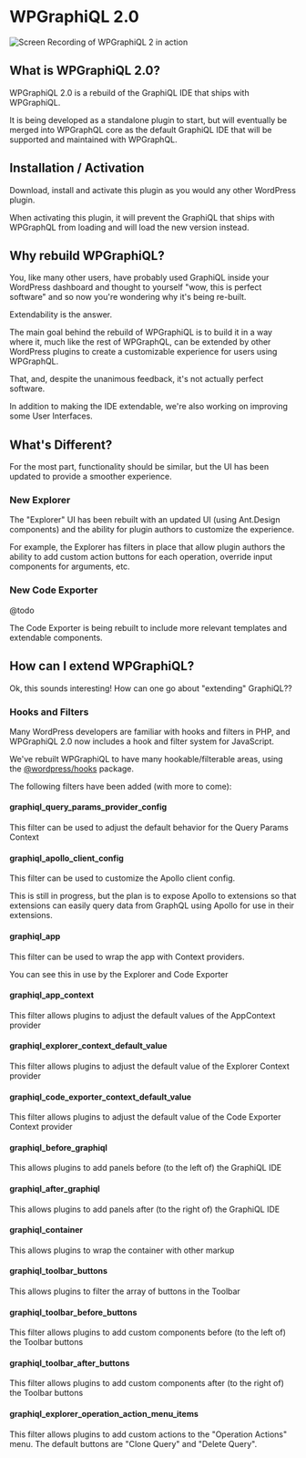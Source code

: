 # WPGraphiQL 2.0

![Screen Recording of WPGraphiQL 2 in action](./img/explorer-screen-recording.gif)

## What is WPGraphiQL 2.0?

WPGraphiQL 2.0 is a rebuild of the GraphiQL IDE that ships with WPGraphiQL. 

It is being developed as a standalone plugin to start, but will eventually be merged into WPGraphQL 
core as the default GraphiQL IDE that will  be supported and maintained with WPGraphQL.

## Installation / Activation

Download, install and activate this plugin as you would any other WordPress plugin. 

When activating this plugin, it will prevent the GraphiQL that ships with WPGraphQL from
loading and will load the new version instead.

## Why rebuild WPGraphiQL?

You, like many other users, have probably used GraphiQL inside your WordPress dashboard
and thought to yourself "wow, this is perfect software" and so now you're wondering why it's being 
re-built. 

Extendability is the answer.

The main goal behind the rebuild of WPGraphiQL is to build it in a way where it, much like the 
rest of WPGraphQL, can be extended by other WordPress plugins to create a customizable experience 
for users using WPGraphQL. 

That, and, despite the unanimous feedback, it's not actually perfect software.

In addition to making the IDE extendable, we're also working on improving some User Interfaces.

## What's Different?

For the most part, functionality should be similar, but the UI has been updated to provide a smoother 
experience.

### New Explorer

The "Explorer" UI has been rebuilt with an updated UI (using Ant.Design components) and the ability 
for plugin authors to customize the experience. 

For example, the Explorer has filters in place that allow plugin authors the ability to add custom
action buttons for each operation, override input components for arguments, etc.

### New Code Exporter

@todo

The Code Exporter is being rebuilt to include more relevant templates and extendable components.

## How can I extend WPGraphiQL?

Ok, this sounds interesting! How can one go about "extending" GraphiQL??

### Hooks and Filters
Many WordPress developers are familiar with hooks and filters in PHP, and WPGraphiQL 2.0 now includes
a hook and filter system for JavaScript.

We've rebuilt WPGraphiQL to have many hookable/filterable areas, using 
the [@wordpress/hooks](https://www.npmjs.com/package/@wordpress/hooks) package. 

The following filters have been added (with more to come):

#### graphiql_query_params_provider_config

This filter can be used to adjust the default behavior for the Query Params Context

#### graphiql_apollo_client_config

This filter can be used to customize the Apollo client config. 

This is still in progress, but the plan is to expose Apollo to extensions so that
extensions can easily query data from GraphQL using Apollo for use in their extensions.

#### graphiql_app

This filter can be used to wrap the app with Context providers. 

You can see this in use by the Explorer and Code Exporter

#### graphiql_app_context

This filter allows plugins to adjust the default values of the AppContext provider

#### graphiql_explorer_context_default_value

This filter allows plugins to adjust the default value of the Explorer Context provider

#### graphiql_code_exporter_context_default_value

This filter allows plugins to adjust the default value of the Code Exporter Context provider

#### graphiql_before_graphiql

This allows plugins to add panels before (to the left of) the GraphiQL IDE

#### graphiql_after_graphiql

This allows plugins to add panels after (to the right of) the GraphiQL IDE

#### graphiql_container

This allows plugins to wrap the container with other markup

#### graphiql_toolbar_buttons

This allows plugins to filter the array of buttons in the Toolbar

#### graphiql_toolbar_before_buttons

This filter allows plugins to add custom components before (to the left of) the Toolbar buttons

#### graphiql_toolbar_after_buttons

This filter allows plugins to add custom components after (to the right of) the Toolbar buttons

#### graphiql_explorer_operation_action_menu_items

This filter allows plugins to add custom actions to the "Operation Actions" menu. 
The default buttons are "Clone Query" and "Delete Query".

